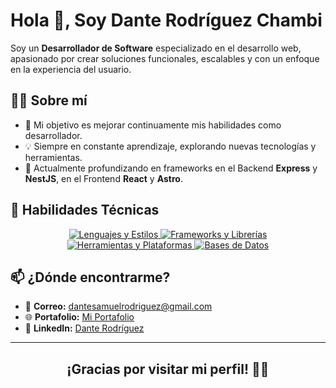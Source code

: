 # Hola 👋, Soy Dante Rodríguez Chambi

Soy un **Desarrollador de Software** especializado en el desarrollo web, apasionado por crear soluciones funcionales, escalables y con un enfoque en la experiencia del usuario.

## 🧑‍💻 Sobre mí


- 🎯 Mi objetivo es mejorar continuamente mis habilidades como desarrollador.
- 💡 Siempre en constante aprendizaje, explorando nuevas tecnologías y herramientas.
- 🌱 Actualmente profundizando en frameworks en el Backend **Express** y **NestJS**, en el Frontend **React** y **Astro**.

## 🚀 Habilidades Técnicas


<p align="center">
  <a href="https://skillicons.dev">
    <img src="https://skillicons.dev/icons?i=html,css,javascript,typescript,python,tailwindcss" alt="Lenguajes y Estilos" />
    <img src="https://skillicons.dev/icons?i=nodejs,django,express,react,vite,astro" alt="Frameworks y Librerías" />
    <img src="https://skillicons.dev/icons?i=vercel,supabase,linux,bash,git,figma,notion" alt="Herramientas y Plataformas" />
   <img src="https://skillicons.dev/icons?i=sqlite,mysql,postgresql,mongodb" alt="Bases de Datos" />
  </a>
</p>

## 📫 ¿Dónde encontrarme?

- 📧 **Correo:** [dantesamuelrodriguez@gmail.com](dantesamuelrodriguez@gmail.com)
- 🌐 **Portafolio:** [Mi Portafolio](https://portfolio-danidev-rc.vercel.app/)
- 💼 **LinkedIn:** [Dante Rodríguez](https://www.linkedin.com/in/dante-samuel-rodriguez-chambi-444041279/)

---

<h2 align="center">¡Gracias por visitar mi perfil! 🚀✨</h2>
